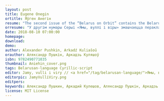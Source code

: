 ```yaml
---
layout: post
title: Eugene Onegin
ortitle: Яўген Анегін
resume: "The second issue of the “Belarus on Orbit” contains the Belarusian version of a poetic novel “Eugene Onegin” by A.Pushkin, translated into Belarusian by A.Kuliašoŭ."
orresume: "У другім нумары Серыі «Ямы, вуллі і віры» змашчаецца пераклад на беларускую мову рамана ў вершах А.Пушкіна «Яўген Анегін», выкананы А.Куляшовым у 1948 г."
date: 2018-08-10 07:00:00
homepage: 
download: 
demo: 
author: Alexander Pushkin, Arkadź Kuliašoŭ
orauthor: Аляксандр Пушкін, Аркадзь Куляшоў
isbn: 9782490771035
thumbnail: Aniehin_cover.png
tags: Belarusan·language Cyrillic·script
editor: Jamy, vuĺli i viry // <a href="/tag/belarusan·language/">Ямы, вуллі і віры</a>
editorpic: JamyVulliViry.png
editpers: 
keywords: Александр Пушкин, Аркадий Кулешов, Аляксандр Пушкін, Аркадзь Куляшоў, Яўген Анегін, Евгений Онегин
license: MIT License
---
```




